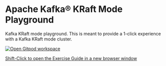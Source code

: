 # Apache Kafka® KRaft Mode Playground

Kafka KRaft mode playground. This is meant to provide a 1-click experience with a Kafka KRaft mode cluster.

[![Open Gitpod workspace](https://gitpod.io/button/open-in-gitpod.svg)](https://gitpod.io/#https://github.com/confluentinc/learn-kafka-kraft)

[Shift-Click to open the Exercise Guide in a new browser window](http://confluent-learn-kafka.s3-website-us-west-2.amazonaws.com/kraft-playground/)
